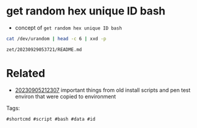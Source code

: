 # get random hex unique ID bash

- concept of `get random hex unique ID bash`

```bash
cat /dev/urandom | head -c 6 | xxd -p
```

` zet/20230929053721/README.md `

# Related

- [20230905212307](/zet/20230905212307/README.md) important things from old install scripts and pen test environ that were copied to environment

Tags:

    #shortcmd #script #bash #data #id
